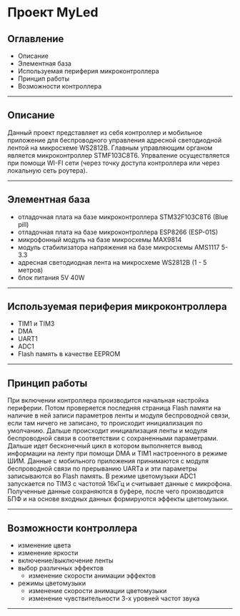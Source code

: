 # Проект MyLed
## Оглавление
- Описание
- Элементная база
- Используемая периферия микроконтроллера
- Принцип работы
- Возможности контроллера
____
## Описание
Данный проект представляет из себя контроллер и мобильное приложение для беспроводного управления адресной светодиодной лентой на микросхеме WS2812B. Главным управляющим органом является микроконтроллер STMF103C8T6. Упрваление осуществляется при помощи WI-FI сети (через точку доступа контроллера или через локальную сеть роутера).
____
## Элементная база
- отладочная плата на базе микроконтроллера STM32F103C8T6 (Blue pill)
- отладочная плата на базе микроконтроллера ESP8266 (ESP-01S)
- микрофонный модуль на базе микросхемы MAX9814
- модуль стабилизатора напряжения на базе микросхемы AMS1117 5-3.3
- адресная светодиодная лента на микросхеме WS2812B (1 - 5 метров)
- блок питания 5V 40W
____
## Используемая периферия микроконтроллера
- TIM1 и TIM3
- DMA
- UART1
- ADC1
- Flash память в качестве EEPROM
____
## Принцип работы
При включении контроллера производится начальная настройка периферии. Потом проверяется последняя страница Flash памяти на наличие в ней записи параметров ленты и модуля беспроводной связи, если там ничего не записано, то происходит инициализация по умолчанию. Дальше происходит инициализация ленты и модуля беспроводной связи в соответствии с сохраненными параметрами. Дальше идет бесконечный цикл в котором выполняется вывод информации на ленту при помощи DMA и TIM1 настроенного в режиме ШИМ. Данные с мобильного приложения принимаются с модуля беспроводной связи по прерыванию UARTа и эти параметры записываются во Flash память. В режиме цветомузыки ADC1 запускается по TIM3 с частотой 16кГц и считывает данные с микрофона. Полученные данные сохраняются в буфере, после чего производится БПФ и на основе входных данных формируются эффекты цветомузыки.
____
## Возможности контроллера
- изменение цвета 
- изменение яркости 
- включение/выключение ленты
- выбор различных эффектов
    - изменение скорости анимации эффектов
- режимы цветомузыки
    - изменение скорости анимации цветомузыки
    - изменение чувствительности 3-х уровней частот звука
____